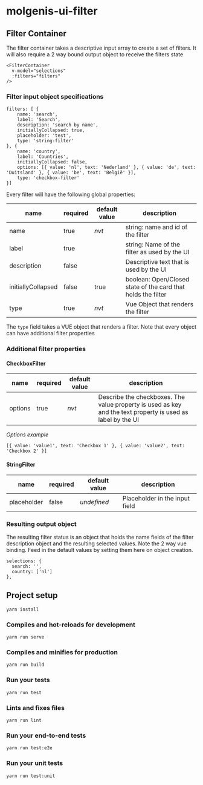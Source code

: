 # molgenis-ui-filter

## Filter Container

The filter container takes a descriptive input array to create a set of filters. It will also require a 2 way bound output object to receive the filters state

```
<FilterContainer
  v-model="selections"
  :filters="filters"
/>
```

### Filter input object specifications

```
filters: [ {
    name: 'search',
    label: 'Search',
    description: 'search by name',
    initiallyCollapsed: true,
    placeholder: 'test',
    type: 'string-filter'
}, {
    name: 'country',
    label: 'Countries',
    initiallyCollapsed: false,
    options: [{ value: 'nl', text: 'Nederland' }, { value: 'de', text: 'Duitsland' }, { value: 'be', text: 'België' }],
    type: 'checkbox-filter'
}]
```

Every filter will have the following global properties:

| name                 | required | default value | description | 
|----------------------|----------|---------------|-------------|
| name                 | true     | *nvt*         | string: name and id of the filter |
| label                | true     |               | string: Name of the filter as used by the UI |
| description          | false    |               | Descriptive text that is used by the UI |
| initiallyCollapsed   | false    | true          | boolean: Open/Closed state of the card that holds the filter |
| type                 | true     | *nvt*         | Vue Object that renders the filter |

The `type` field takes a VUE object that renders a filter. Note that every object can have additional filter properties

### Additional filter properties
#### CheckboxFilter 

| name                 | required | default value | description | 
|----------------------|----------|---------------|-------------|
| options              | true     | *nvt*         | Describe the checkboxes. The value property is used as key and the text property is used as label by the UI |

*Options example*
```
[{ value: 'value1', text: 'Checkbox 1' }, { value: 'value2', text: 'Checkbox 2' }]
```

#### StringFilter
| name                 | required | default value | description | 
|----------------------|----------|---------------|-------------|
| placeholder          | false    | *undefined*   | Placeholder in the input field |


### Resulting output object

The resulting filter status is an object that holds the name fields of the filter description object and the resulting selected values. Note the 2 way vue binding.
Feed in the default values by setting them here on object creation.

```
selections: {
  search: '',
  country: ['nl']
},
```

## Project setup
```
yarn install
```

### Compiles and hot-reloads for development
```
yarn run serve
```

### Compiles and minifies for production
```
yarn run build
```

### Run your tests
```
yarn run test
```

### Lints and fixes files
```
yarn run lint
```

### Run your end-to-end tests
```
yarn run test:e2e
```

### Run your unit tests
```
yarn run test:unit
```
